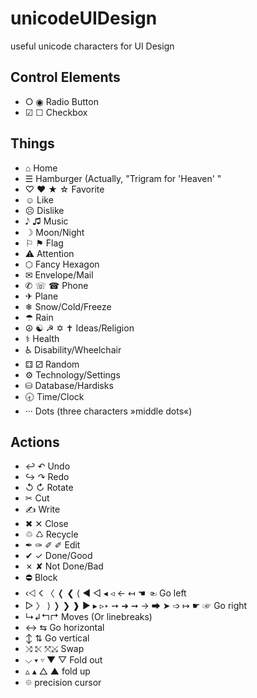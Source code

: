 # unicodeUIDesign
useful unicode characters for UI Design

## Control Elements

* ○ ◉ Radio Button
* ☑ ☐ Checkbox 

## Things

*  ⌂ Home
* ☰ Hamburger (Actually, "Trigram for 'Heaven' "
* ♡ ❤ ★ ☆ Favorite
* ☺ Like
* ☹ Dislike
* 𝅘𝅥𝅮 ♫ Music
* ☽ Moon/Night
* ⚐ ⚑ Flag
* ⚠ Attention 
* ⬡ Fancy Hexagon
* ✉ Envelope/Mail
* ✆ ☏ ☎ Phone
* ✈ Plane
* ❄ Snow/Cold/Freeze
* ☂ Rain
* ☮ ☯ ☭ ✡ ✝ Ideas/Religion
* ⚕ Health
* ♿ Disability/Wheelchair
* ⚃ ⚂ Random
* ⚙ Technology/Settings
* ⛁ Database/Hardisks
* 🕣 Time/Clock
* ··· Dots (three characters »middle dots«)

## Actions

* ↩ ↶ Undo
* ↪ ↷ Redo
* ↺ ↻ Rotate
* ✂ Cut
* ✍ Write
* ✖ ✕ Close
* ♲ ♺ Recycle
* ✒ ✑ ✐ ✐ Edit
* ✔ ✓ Done/Good
* ✗ ✘ Not Done/Bad
* ⛔ Block
* ‹⨞ 𐌂 〈 ❬ ❮ ⟨ ◀ ◁ ◂ ◃ ← ↤ ☚ ☜ Go left
* ▷ 〉 ⟩ ❭ ❯ ❱ ▶ ▸ ▹‣ ➙ ➜ ➞ → ➡ ➤ ➩ ↦ ☛ ☞ Go right
* ↳↲↰↱ Moves (Or linebreaks)
* ↔ ⇆ Go horizontal
* ↕ ⇅ Go vertical
* ⤨ ⤪ ⤧⤩ Swap
* ⌵ ▾ ▿ ▼ ▽ Fold out
* ▵ ▴ △ ▲ fold up
* ⯐ precision cursor
